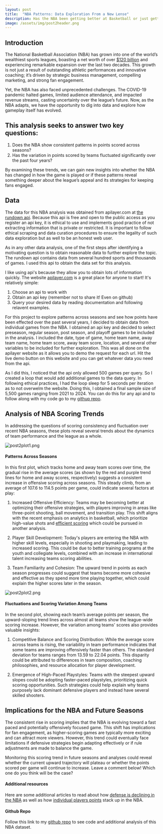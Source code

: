 ```yaml
---
layout: post
title:  "NBA Patterns: Data Exploration From a New Lense"
description: Has the NBA been getting better at Basketball or just getting our money?
image: /assets/img/post2header.png
---
```


## Introduction

The National Basketball Association (NBA) has grown into one of the world’s wealthiest sports leagues, boasting a net worth of over [$120 billion](https://www.statista.com/statistics/193696/franchise-value-of-national-basketball-association-teams-in-2010/) and experiencing remarkable expansion over the last two decades. This growth is not just a result of outstanding athletic performances and innovative coaching; it’s driven by strategic business management, compelling marketing, and strong fan engagement.

Yet, the NBA has also faced unprecedented challenges. The COVID-19 pandemic halted games, limited audience attendance, and impacted revenue streams, casting uncertainty over the league’s future. Now, as the NBA adapts, we have the opportunity to dig into data and explore how gameplay itself has evolved.

## This analysis seeks to answer two key questions:

1. Does the NBA show consistent patterns in points scored across seasons?
2. Has the variation in points scored by teams fluctuated significantly over the past four years?

By examining these trends, we can gain new insights into whether the NBA has changed in how the game is played or if these patterns reveal something deeper about the league’s appeal and its strategies for keeping fans engaged.

## Data 

The data for this NBA analysis was obtained from apilayer.com at [the rundown api](https://apilayer.com/marketplace/therundown-api). Because this api is free and open to the public access as you register an api key, it is ethical to use and implements good practice of not extracting information that is private or restricted. It is important to follow ethical scraping and data curation procedures to ensure the legality of such data exploration but as well to be an honest web user.

As in any other data analysis, one of the first steps after identifying a motivating question is to obtain reasonable data to further explore the topic.  The rundown api contains data from several hundred sports and thousands of games. I used this api to obtain the data set for this analysis. 

I like using api's because they allow you to obtain lots of information quickly. The website [apilayer.com](https://apilayer.com/) is a great place for anyone to start! It's relatively simple:
1. Choose an api to work with
2. Obtain an api key (remember not to share it! Even on github)
3. Query your desired data by reading documentation and following relavent examples.

For this project to explore patterns across seasons and see how points have been effected over the past several years, I decided to obtain data from individual games from the NBA. I obtained an api key and decided to select preseason, regular season, post season, and playoff games to be included in the analysis. I included the date, type of game, home team name, away team name, home team score, away team score, location, and several other variables to be included for further exploration. This was all done on the apilayer website as it allows you to demo the request for each url. Hit the live demo button on this website and you can get whatever data you need from the api.

As I did this, I noticed that the api only allowed 500 games per query. So I created a loop that would add additional games to the data query. In following ethical practices, I had the loop sleep for 5 seconds per iteration as to not overwelm the website. Doing this, I obtained a final sample size of 5,500 games ranging from 2021 to 2024. You can do this for any api and to follow along with my code go to my [githup repo](https://github.com/dsumsio/Data-Curation-Project).

## Analysis of NBA Scoring Trends
In addressing the questions of scoring consistency and fluctuation over recent NBA seasons, these plots reveal several trends about the dynamics of team performance and the league as a whole.

![post2plot1.png]({{site.url}}/{{site.baseurl}}/assets/img/post2plot1.png)

#### Patterns Across Seasons
In this first plot, which tracks home and away team scores over time, the gradual rise in the average scores (as shown by the red and purple trend lines for home and away scores, respectively) suggests a consistent increase in offensive scoring across seasons. This steady climb, from an average of 107.6 to 114.5 points per game, could indicate several factors at play:

1. Increased Offensive Efficiency: Teams may be becoming better at optimizing their offensive strategies, with players improving in areas like three-point shooting, ball movement, and transition play. This shift aligns with the recent emphasis on analytics in basketball, which prioritize high-value shots and [efficient scoring](https://jonashonick.com/how-analytics-is-revolutionizing-modern-basketball/#:~:text=Teams%20are%20increasingly%20relying%20on,most%20efficient%20ways%20to%20score.) which could be pursued in another analysis.

2. Player Skill Development: Today's players are entering the NBA with higher skill levels, especially in shooting and playmaking, leading to increased scoring. This could be due to better training programs at the youth and collegiate levels, combined with an increase in international talent increasing teams scoring abilities.

3. Team Familiarity and Cohesion: The upward trend in points as each season progresses could suggest that teams become more cohesive and effective as they spend more time playing together, which could explain the higher scores later in the season.

![post2plot2.png]({{site.url}}/{{site.baseurl}}/assets/img/post2plot2.png)

#### Fluctuations and Scoring Variation Among Teams
In the second plot, showing each team’s average points per season, the upward-sloping trend lines across almost all teams show the league-wide scoring increase. However, the variation among teams' scores also provides valuable insights:

1. Competitive Balance and Scoring Distribution: While the average score across teams is rising, the variability in team performance indicates that some teams are improving offensively faster than others. The standard deviation for teams ranges from 13.59 to 22.04 points. This disparity could be attributed to differences in team composition, coaching philosophies, and resource allocation for player development. 

2. Emergence of High-Paced Playstyles: Teams with the steepest upward slopes could be adopting faster-paced playstyles, prioritizing quick scoring opportunities. Such strategies could help explain why teams purposely lack dominant defensive players and instead have several skilled shooters.

## Implications for the NBA and Future Seasons
The consistent rise in scoring implies that the NBA is evolving toward a fast paced and potentially offensively focused game. This shift has implications for fan engagement, as higher-scoring games are typically more exciting and can attract more viewers. However, this trend could eventually face limitations if defensive strategies begin adapting effectively or if rule adjustments are made to balance the game. 

Monitoring this scoring trend in future seasons and analyses could reveal whether the current upward trajectory will plateau or whether the points scored per game will continue to increase. Leave a comment below! Which one do you think will be the case? 



#### Additional resources

Here are some additional articles to read about how [defense is declining in the NBA](https://www.theguardian.com/sport/2023/feb/03/nba-offensive-revolution-scoring-defense) as well as how [individual players points](https://www.nba.com/stats/leaders) stack up in the NBA.

#### Github Repo

Follow this link to my [github repo](https://github.com/dsumsio/Data-Curation-Project) to see code and additional analysis of this NBA dataset.

